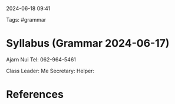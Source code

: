 2024-06-18 09:41

Tags: #grammar

# Syllabus (Grammar 2024-06-17)
Ajarn Nui
Tel: 062-964-5461

Class Leader: Me
Secretary: 
Helper:


# References